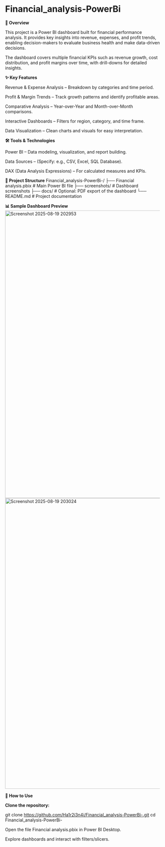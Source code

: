 # Financial_analysis-PowerBi
**📌 Overview**

This project is a Power BI dashboard built for financial performance analysis. It provides key insights into revenue, expenses, and profit trends, enabling decision-makers to evaluate business health and make data-driven decisions.

The dashboard covers multiple financial KPIs such as revenue growth, cost distribution, and profit margins over time, with drill-downs for detailed insights.

**✨ Key Features**

Revenue & Expense Analysis – Breakdown by categories and time period.

Profit & Margin Trends – Track growth patterns and identify profitable areas.

Comparative Analysis – Year-over-Year and Month-over-Month comparisons.

Interactive Dashboards – Filters for region, category, and time frame.

Data Visualization – Clean charts and visuals for easy interpretation.

**🛠 Tools & Technologies**

Power BI – Data modeling, visualization, and report building.

Data Sources – (Specify: e.g., CSV, Excel, SQL Database).

DAX (Data Analysis Expressions) – For calculated measures and KPIs.

**📂 Project Structure**
Financial_analysis-PowerBi-/
├── Financial analysis.pbix     # Main Power BI file
├── screenshots/                # Dashboard screenshots
├── docs/                       # Optional: PDF export of the dashboard
└── README.md                   # Project documentation

**📊 Sample Dashboard Preview**
<img width="1902" height="935" alt="Screenshot 2025-08-19 202953" src="https://github.com/user-attachments/assets/92c5b278-b398-4b01-a42f-6852e82d6656" />
<img width="1911" height="945" alt="Screenshot 2025-08-19 203024" src="https://github.com/user-attachments/assets/57642eb3-7973-45ab-ab85-b1df324fec42" />

**🚀 How to Use**

  **Clone the repository:**

git clone https://github.com/Ha1r2i3n4i/Financial_analysis-PowerBi-.git
cd Financial_analysis-PowerBi-


Open the file Financial analysis.pbix in Power BI Desktop.

Explore dashboards and interact with filters/slicers.

